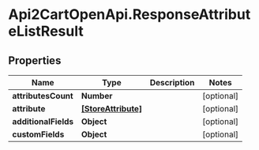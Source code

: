 # Api2CartOpenApi.ResponseAttributeListResult

## Properties

Name | Type | Description | Notes
------------ | ------------- | ------------- | -------------
**attributesCount** | **Number** |  | [optional] 
**attribute** | [**[StoreAttribute]**](StoreAttribute.md) |  | [optional] 
**additionalFields** | **Object** |  | [optional] 
**customFields** | **Object** |  | [optional] 


